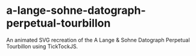 # a-lange-sohne-datograph-perpetual-tourbillon
An animated SVG recreation of the A Lange &amp; Sohne Datograph Perpetual Tourbillon using TickTockJS.
